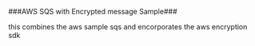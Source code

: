 ###AWS SQS with Encrypted message Sample###

this combines the aws sample sqs and encorporates the aws encryption sdk

